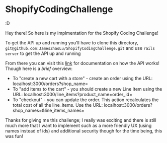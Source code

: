 # ShopifyCodingChallenge
:D

Hey there! So here is my implmentation for the Shopify Coding Challenge!

To get the API up and running you'll have to clone this directory, ```git@github.com:JamesZhaoLu/ShopifyCodingChallenge.git``` and use ```rails server``` to get the API up and running

From there you can visit this [link](https://documenter.getpostman.com/view/3569996/RWaPtkqL) for documentation on how the API works! Though here is a *brief* overview:
- To "create a new cart with a store" - create an order using the URL: localhost:3000/orders?shop_name=
- To "add items to the cart" - you should create a new Line Item using the URL: localhost:3000/line_items?product_name=order_id=
- To "checkout" - you can update the order. This action recalculates the total cost of all the line_items. Use the URL: localhost:3000/orders?shop_names=&line_items_names=


Thanks for giving me this challenge; I really was exciting and there is still much more that I want to implement such as a more friendly UX (using names instead of ids) and additional security though for the time being, this was fun!

